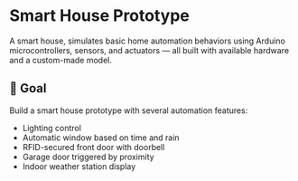 # Smart House Prototype

A smart house, simulates basic home automation behaviors using Arduino microcontrollers, sensors, and actuators — all built with available hardware and a custom-made model.

## 🎯 Goal

Build a smart house prototype with several automation features:  
- Lighting control  
- Automatic window based on time and rain  
- RFID-secured front door with doorbell  
- Garage door triggered by proximity  
- Indoor weather station display
